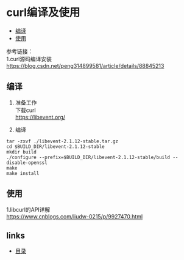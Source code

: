 # curl编译及使用
- [编译](#1)
- [使用](#2)

参考链接：  
1.curl源码编译安装  
https://blog.csdn.net/peng314899581/article/details/88845213 

## <a id="1">编译</a>
1. 准备工作    
下载curl    
https://libevent.org/  


2. 编译  
```shell
tar -zxvf ./libevent-2.1.12-stable.tar.gz
cd $BUILD_DIR/libevent-2.1.12-stable
mkdir build
./configure --prefix=$BUILD_DIR/libevent-2.1.12-stable/build --disable-openssl
make
make install
```

## <a id="2">使用</a>
1.libcurl的API详解   
https://www.cnblogs.com/liudw-0215/p/9927470.html

## links
  * [目录](<目录.md>)